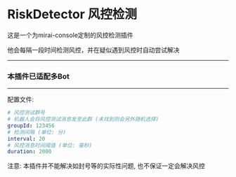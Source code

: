 # RiskDetector 风控检测

这是一个为mirai-console定制的风控检测插件

他会每隔一段时间检测风控，并在疑似遇到风控时自动尝试解决

---

### 本插件已适配多Bot

---

配置文件:

```yaml
# 风控测试群号
# 机器人会将风控测试消息发至此群 (未找到则会另外随机选择)
groupId: 123456
# 检测间隔 (单位: 分)
interval: 20
# 风控消息时间阈值 (单位: 毫秒)
duration: 2000
```

注意: 本插件并不能解决如封号等的实际性问题, 也不保证一定会解决风控